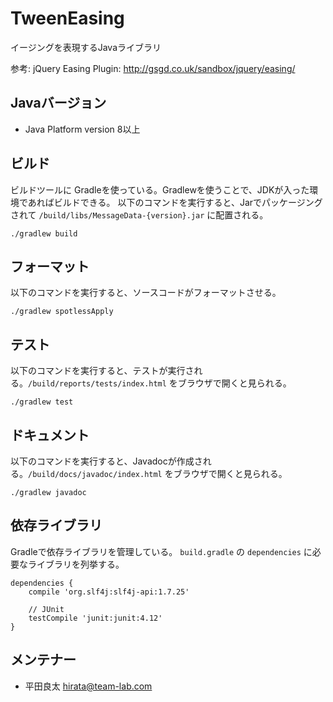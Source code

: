 # TweenEasing

イージングを表現するJavaライブラリ

参考: jQuery Easing Plugin: <http://gsgd.co.uk/sandbox/jquery/easing/>


## Javaバージョン

* Java Platform version 8以上


## ビルド

ビルドツールに Gradleを使っている。Gradlewを使うことで、JDKが入った環境であればビルドできる。
以下のコマンドを実行すると、Jarでパッケージングされて `/build/libs/MessageData-{version}.jar` に配置される。

```
./gradlew build
```


## フォーマット

以下のコマンドを実行すると、ソースコードがフォーマットさせる。
```
./gradlew spotlessApply
```


## テスト

以下のコマンドを実行すると、テストが実行される。`/build/reports/tests/index.html` をブラウザで開くと見られる。

```
./gradlew test
```


## ドキュメント

以下のコマンドを実行すると、Javadocが作成される。`/build/docs/javadoc/index.html` をブラウザで開くと見られる。

```
./gradlew javadoc
```


## 依存ライブラリ

Gradleで依存ライブラリを管理している。
`build.gradle` の `dependencies` に必要なライブラリを列挙する。

```
dependencies {
    compile 'org.slf4j:slf4j-api:1.7.25'

    // JUnit
    testCompile 'junit:junit:4.12'
}
```


## メンテナー

* 平田良太 <hirata@team-lab.com>

